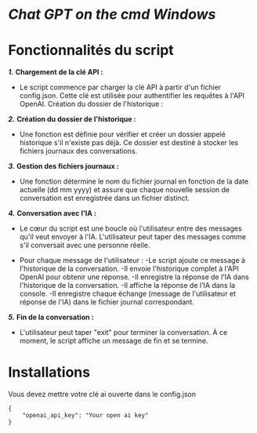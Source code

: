 # __***Chat GPT on the cmd Windows***__

# **Fonctionnalités du script**

***1.*** **Chargement de la clé API :**

- Le script commence par charger la clé API à partir d'un fichier config.json. Cette clé est utilisée pour authentifier les requêtes à l'API OpenAI.
  Création du dossier de l'historique :

***2.*** **Création du dossier de l'historique :**

- Une fonction est définie pour vérifier et créer un dossier appelé historique s'il n'existe pas déjà. Ce dossier est destiné à stocker les fichiers journaux des conversations.

***3.*** **Gestion des fichiers journaux :**

- Une fonction détermine le nom du fichier journal en fonction de la date actuelle (dd mm yyyy) et assure que chaque nouvelle session de conversation est enregistrée dans un fichier distinct.

***4.*** **Conversation avec l'IA :**

- Le cœur du script est une boucle où l'utilisateur entre des messages qu'il veut envoyer à l'IA. L'utilisateur peut taper des messages comme s'il conversait avec une personne réelle.

- Pour chaque message de l'utilisateur :
 -Le script ajoute ce message à l'historique de la conversation.
 -Il envoie l'historique complet à l'API OpenAI pour obtenir une réponse.
 -Il enregistre la réponse de l'IA dans l'historique de la conversation.
 -Il affiche la réponse de l'IA dans la console.
 -Il enregistre chaque échange (message de l'utilisateur et réponse de l'IA) dans le fichier journal correspondant.
  
***5.*** **Fin de la conversation :**

- L'utilisateur peut taper "exit" pour terminer la conversation. À ce moment, le script affiche un message de fin et se termine.


# Installations

Vous devez mettre votre clé ai ouverte dans le config.json

```
{
    "openai_api_key": "Your open ai key"
}
```
